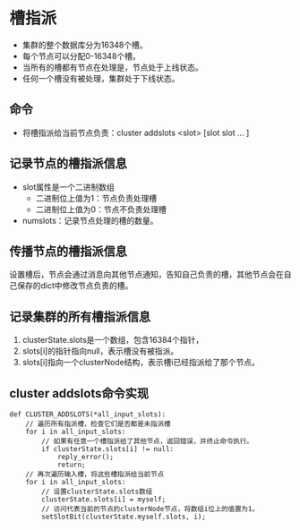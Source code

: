 # 槽指派
- 集群的整个数据库分为16348个槽。
- 每个节点可以分配0-16348个槽。
- 当所有的槽都有节点在处理是，节点处于上线状态。
- 任何一个槽没有被处理，集群处于下线状态。

## 命令
- 将槽指派给当前节点负责：cluster addslots \<slot> [slot slot ... ]

## 记录节点的槽指派信息
- slot属性是一个二进制数组
    - 二进制位上值为1：节点负责处理槽
    - 二进制位上值为0：节点不负责处理槽
- numslots：记录节点处理的槽的数量。

## 传播节点的槽指派信息
设置槽后，节点会通过消息向其他节点通知，告知自己负责的槽，其他节点会在自己保存的dict中修改节点负责的槽。

## 记录集群的所有槽指派信息
1. clusterState.slots是一个数组，包含16384个指针，
2. slots[i]的指针指向null，表示槽没有被指派。
3. slots[i]指向一个clusterNode结构，表示槽i已经指派给了那个节点。

## cluster addslots命令实现

```
def CLUSTER_ADDSLOTS(*all_input_slots):
    // 遍历所有指派槽，检查它们是否都是未指派槽
    for i in all_input_slots:
        // 如果有任意一个槽指派给了其他节点，返回错误，并终止命令执行。
        if clusterState.slots[i] != null:
            reply_error();
            return;
    // 再次遍历输入槽，将这些槽指派给当前节点
    for i in all_input_slots:
        // 设置clusterState.slots数组
        clusterState.slots[i] = myself;
        // 访问代表当前的节点的clusterNode节点，将数组i位上的值置为1。
        setSlotBit(clusterState.myself.slots, i);
```

